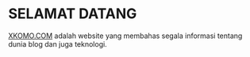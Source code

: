 # SELAMAT DATANG
<a href="https://xkomo.com/" title="xkomo.com">XKOMO.COM</a> adalah website yang membahas segala informasi tentang dunia blog dan juga teknologi.
